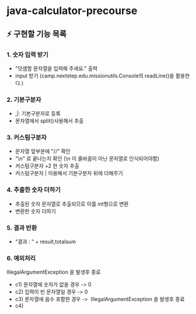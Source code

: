 # java-calculator-precourse

⚡️ 구현할 기능 목록
-------
### 1. 숫자 입력 받기
  - "덧셈할 문자열을 입력해 주세요." 출력
  - input 받기 (camp.nextstep.edu.missionutils.Console의 readLine()을 활용한다.)
### 2. 기본구분자
  - ,|: 기본구분자로 등록
  - 문자열에서 split()사용해서 추출
### 3. 커스텀구분자
  - 문자열 앞부분에 "//" 확인
  - "\\n" 로 끝나는지 확인 (\n 이 줄바꿈이 아닌 문자열로 인식되어야함)
  - 커스텀구분자 +2 한 숫자 추출
  - 커스텀구분자 | 이용해서 기본구분자 뒤에 더해주기
### 4. 추출한 숫자 더하기
  - 추출된 숫자 문자열로 추출되므로 이를 int형으로 변환
  - 변환한 숫자 더하기
### 5. 결과 반환
  - "결과 : " + result,totalsum
### 6. 예외처리
IllegalArgumentException 을 발생후 종료
  - c1) 문자열에 숫자가 없을 경우 -> 0
  - c2) 입력이 빈 문자열일 경우 -> 0
  - c3) 문자열에 음수 포함한 경우 ->  IllegalArgumentException 을 발생후 종료
  - c4)
